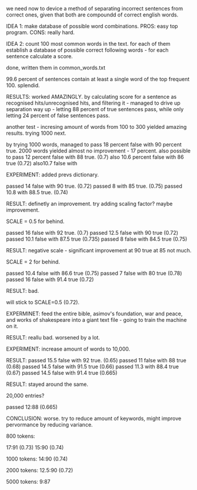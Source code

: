 we need now to device a method of separating incorrect sentences from correct ones, given that both are compoundd of correct english words.

IDEA 1: make database of possible word combinations. 
PROS: easy top program.
CONS: really hard.

IDEA 2:
count 100 most common words in the text. for each of them establish a database of possible correct following words - for each sentence calculate a score.

done, written them in common_words.txt

99.6 percent of sentences contain at least a single word of the top frequent 100. splendid.

RESULTS:
worked AMAZINGLY. by calculating score for a sentence as recognised hits/unrecognised hits, and filtering it - managed to drive up separation way up - letting 88 percent of true sentences pass, while only letting 24 percent of false sentences pass.

another test - incresing amount of words from 100 to 300 yielded amazing results. trying 1000 next.

by trying 1000 words, managed to pass 18 percent false with 90 percent true.
2000 words yielded almost no improvement - 17 percent.
also possible to pass 12 percent false with 88 true. (0.7)
 also  10.6 percent false with 86 true (0.72)
 also10.7 false with 

EXPERIMENT: added prevs dictionary.

passed 14 false with 90 true. (0.72)
passed 8 with 85 true. (0.75)
passed  10.8 with 88.5 true. (0.74)

RESULT: definetly an improvement. try adding scaling factor? maybe improvement.

SCALE = 0.5 for behind.

passed 16 false with 92 true. (0.7)
passed 12.5 false with 90 true (0.72)
passed 10.1 false with 87.5 true (0.735)
passed 8 false with 84.5 true (0.75)

RESULT: negative scale - significant improvement at 90 true at 85 not much.

SCALE = 2 for behind.

passed 10.4 false with 86.6 true (0.75)
passed 7 false with 80 true (0.78)
passed 16 false with 91.4 true (0.72)

RESULT: bad.

will stick to SCALE=0.5 (0.72).

EXPERMINET: feed the entire bible, asimov's foundation, war and peace, and works of shakespeare into a giant text file - going to train the machine on it.

RESULT: reallu bad. worsened by a lot.

EXPERIMENT: increase amount of words to 10,000.

RESULT: 
passed 15.5 false with 92 true. (0.65)
passed 11 false with 88 true (0.68)
passed 14.5 false with 91.5 true (0.66)
passed 11.3 with 88.4 true (0.67)
passed 14.5 false with 91.4 true (0.665)

RESULT: stayed around the same.

20,000 entries?

passed 12:88 (0.665)

CONCLUSION: worse. try to reduce amount of keywords, might improve pervormance by reducing variance.

800 tokens:

17:91 (0.73)
15:90 (0.74)

1000 tokens:
14:90 (0.74)

2000 tokens:
12.5:90 (0.72)

5000 tokens:
9:87

